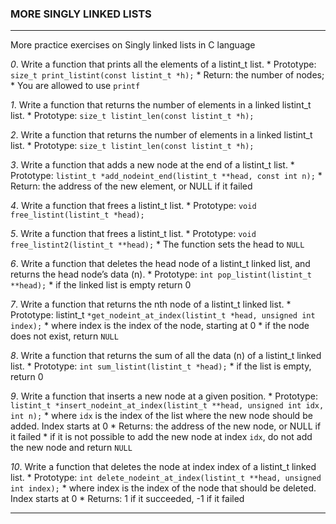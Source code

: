 ### MORE SINGLY LINKED LISTS
---
More practice exercises on Singly linked lists in C language

*0*. Write a function that prints all the elements of a listint_t list.
	* Prototype: `size_t print_listint(const listint_t *h);`
	* Return: the number of nodes;
	* You are allowed to use `printf`

*1*. Write a function that returns the number of elements in a linked listint_t list.
	* Prototype: `size_t listint_len(const listint_t *h);`

*2*. Write a function that returns the number of elements in a linked listint_t list.
	* Prototype: `size_t listint_len(const listint_t *h);`

*3*. Write a function that adds a new node at the end of a listint_t list.
	* Prototype: `listint_t *add_nodeint_end(listint_t **head, const int n);`
	* Return: the address of the new element, or NULL if it failed

*4*. Write a function that frees a listint_t list.
	* Prototype: `void free_listint(listint_t *head);`

*5*. Write a function that frees a listint_t list.
	* Prototype: `void free_listint2(listint_t **head);`
	* The function sets the head to `NULL`

*6*. Write a function that deletes the head node of a listint_t linked list, and returns the head node’s data (n).
	* Prototype: `int pop_listint(listint_t **head);`
	* if the linked list is empty return 0

*7*. Write a function that returns the nth node of a listint_t linked list.
	* Prototype: listint_t `*get_nodeint_at_index(listint_t *head, unsigned int index);`
	* where index is the index of the node, starting at 0
	* if the node does not exist, return `NULL`

*8*. Write a function that returns the sum of all the data (n) of a listint_t linked list.
	* Prototype: `int sum_listint(listint_t *head);`
	* if the list is empty, return 0

*9*. Write a function that inserts a new node at a given position.
	* Prototype: `listint_t *insert_nodeint_at_index(listint_t **head, unsigned int idx, int n);`
	* where `idx` is the index of the list where the new node should be added. Index starts at 0
	* Returns: the address of the new node, or NULL if it failed
	* if it is not possible to add the new node at index `idx`, do not add the new node and return `NULL`

*10*. Write a function that deletes the node at index index of a listint_t linked list.
	* Prototype: `int delete_nodeint_at_index(listint_t **head, unsigned int index);`
	* where index is the index of the node that should be deleted. Index starts at 0
	* Returns: 1 if it succeeded, -1 if it failed

---
